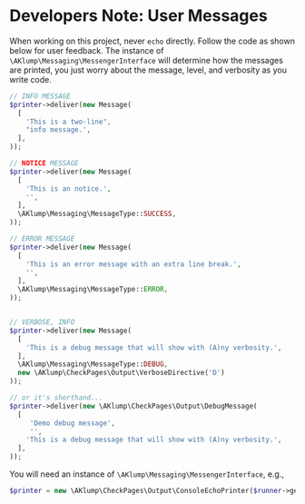 # Developers Note: User Messages

When working on this project, never `echo` directly. Follow the code as shown below for user feedback. The instance of `\AKlump\Messaging\MessengerInterface` will determine how the messages are printed, you just worry about the message, level, and verbosity as you write code.

```php
// INFO MESSAGE
$printer->deliver(new Message(
  [
    'This is a two-line",
    "info message.',
  ],
));

// NOTICE MESSAGE
$printer->deliver(new Message(
  [
    'This is an notice.',
    '',
  ],
  \AKlump\Messaging\MessageType::SUCCESS,
));

// ERROR MESSAGE
$printer->deliver(new Message(
  [
    'This is an error message with an extra line break.',
    '',
  ],
  \AKlump\Messaging\MessageType::ERROR,
));


// VERBOSE, INFO
$printer->deliver(new Message(
  [
    'This is a debug message that will show with (A)ny verbosity.',
  ],
  \AKlump\Messaging\MessageType::DEBUG,
  new \AKlump\CheckPages\Output\VerboseDirective('D')
));

// or it's shorthand...
$printer->deliver(new \AKlump\CheckPages\Output\DebugMessage(
  [
     'Demo debug message',
     '',
    'This is a debug message that will show with (A)ny verbosity.',
  ],
));
```

You will need an instance of `\AKlump\Messaging\MessengerInterface`, e.g.,

```php
$printer = new \AKlump\CheckPages\Output\ConsoleEchoPrinter($runner->getOutput());
```

